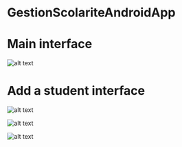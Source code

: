 # GestionScolariteAndroidApp

# Main interface 
![alt text](https://github.com/AARISM99/gestionScolariteAndroidApp/blob/main/app/src/main/res/screenshots/Screenshot_2022-02-24-21-42-44-050_com.example.gestionscolarite.jpg?raw=true)
# Add a student interface
![alt text](https://github.com/AARISM99/gestionScolariteAndroidApp/blob/main/app/src/main/res/screenshots/Screenshot_2022-02-24-04-05-18-344_com.example.gestionscolarite.jpg?raw=true)

![alt text](https://github.com/AARISM99/gestionScolariteAndroidApp/blob/main/app/src/main/res/screenshots/Screenshot_2022-02-24-04-53-07-574_com.example.gestionscolarite.jpg?raw=true)

![alt text](https://github.com/AARISM99/gestionScolariteAndroidApp/blob/main/app/src/main/res/screenshots/Screenshot_2022-02-24-21-43-51-853_com.example.gestionscolarite.jpg?raw=true)
